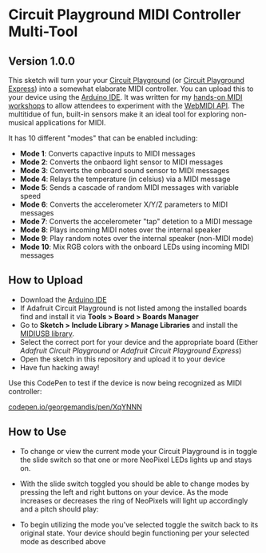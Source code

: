 # Circuit Playground MIDI Controller Multi-Tool

## Version 1.0.0

This sketch will turn your your [Circuit Playground](https://amzn.to/2tMr8Iw) (or [Circuit Playground Express](https://amzn.to/2lLNpBQ)) into a somewhat elaborate MIDI controller. You can upload this to your device using the [Arduino IDE](http://www.arduino.cc/). It was written for my [hands-on MIDI workshops](http://midi.mand.is/) to allow attendees to experiment with the [WebMIDI API](https://www.w3.org/TR/webmidi/). The multitidue of fun, built-in sensors make it an ideal tool for exploring non-musical applications for MIDI.

It has 10 different "modes" that can be enabled including:

- **Mode 1**: Converts capactive inputs to MIDI messages
- **Mode 2**: Converts the onbaord light sensor to MIDI messages
- **Mode 3**: Converts the onboard sound sensor to MIDI messages
- **Mode 4**: Relays the temperature (in celsius) via a MIDI message
- **Mode 5**: Sends a cascade of random MIDI messages with variable speed
- **Mode 6**: Converts the accelerometer X/Y/Z parameters to MIDI messages
- **Mode 7**: Converts the accelerometer "tap" detetion to a MIDI message
- **Mode 8**: Plays incoming MIDI notes over the internal speaker
- **Mode 9**: Play random notes over the internal speaker (non-MIDI mode)
- **Mode 10**: Mix RGB colors with the onboard LEDs using incoming MIDI messages

## How to Upload

- Download the [Arduino IDE](http://www.arduino.cc/)
- If Adafruit Circuit Playground is not listed among the installed boards find and install it via  **Tools > Board > Boards Manager**
- Go to **Sketch > Include Library > Manage Libraries** and install  the [MIDIUSB library](https://www.arduino.cc/en/Reference/MIDIUSB).
- Select the correct port for your device and the appropriate board (Either *Adafruit Circuit Playground* or *Adafruit Circuit Playground Express*)
- Open the sketch in this repository and upload it to your device
- Have fun hacking away!

Use this CodePen to test if the device is now being recognized as MIDI controller:

[codepen.io/georgemandis/pen/XqYNNN](https://codepen.io/georgemandis/pen/XqYNNN)

## How to Use

- To change or view the current mode your Circuit Playground is in toggle the slide switch so that one or more NeoPixel LEDs lights up and stays on.

- With the slide switch toggled you should be able to change modes by pressing the left and right buttons on your device. As the mode increases or decreases the ring of NeoPixels will light up accordingly and a pitch should play:

- To begin utilizing the mode you've selected toggle the switch back to its original state. Your device should begin functioning per your selected mode as described above
